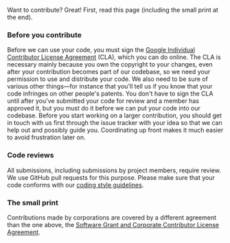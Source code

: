 Want to contribute? Great! First, read this page (including the small print at the end).

### Before you contribute

Before we can use your code, you must sign the
[Google Individual Contributor License Agreement](https://cla.developers.google.com/about/google-individual)
(CLA), which you can do online. The CLA is necessary mainly because you own the
copyright to your changes, even after your contribution becomes part of our
codebase, so we need your permission to use and distribute your code. We also
need to be sure of various other things—for instance that you'll tell us if you
know that your code infringes on other people's patents. You don't have to sign
the CLA until after you've submitted your code for review and a member has
approved it, but you must do it before we can put your code into our codebase.
Before you start working on a larger contribution, you should get in touch with
us first through the issue tracker with your idea so that we can help out and
possibly guide you. Coordinating up front makes it much easier to avoid
frustration later on.

### Code reviews

All submissions, including submissions by project members, require review. We
use GitHub pull requests for this purpose.
Please make sure that your code conforms with our
[coding style guidelines](https://google.github.io/styleguide/cppguide.html).

### The small print

Contributions made by corporations are covered by a different agreement than
the one above, the
[Software Grant and Corporate Contributor License Agreement](https://cla.developers.google.com/about/google-corporate).
